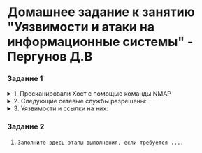 # Домашнее задание к занятию "Уязвимости и атаки на информационные системы" - Пергунов Д.В

### Задание 1



<details>

<summary>1. Просканировали Хост с помощью команды NMAP  </summary>

```
pergunovdv@debian:~$ nmap -A 192.168.0.2  
Starting Nmap 7.93 ( https://nmap.org ) at 2024-07-18 19:59 +05  
Nmap scan report for 192.168.0.2  
Host is up (0.016s latency).  
Not shown: 977 closed tcp ports (conn-refused)  
PORT     STATE SERVICE     VERSION  
21/tcp   open  ftp         vsftpd 2.3.4  
| ftp-syst:   
|   STAT:   
| FTP server status:  
|      Connected to 192.168.0.5  
|      Logged in as ftp  
|      TYPE: ASCII  
|      No session bandwidth limit  
|      Session timeout in seconds is 300  
|      Control connection is plain text  
|      Data connections will be plain text  
|      vsFTPd 2.3.4 - secure, fast, stable  
|_End of status  
|_ftp-anon: Anonymous FTP login allowed (FTP code 230)  
22/tcp   open  ssh         OpenSSH 4.7p1 Debian 8ubuntu1 (protocol 2.0)  
| ssh-hostkey:   
|   1024 600fcfe1c05f6a74d69024fac4d56ccd (DSA)  
|_  2048 5656240f211ddea72bae61b1243de8f3 (RSA)  
23/tcp   open  telnet      Linux telnetd  
25/tcp   open  smtp        Postfix smtpd  
|_ssl-date: 2024-07-18T14:50:04+00:00; -9m32s from scanner time.  
|_smtp-commands: metasploitable.localdomain, PIPELINING, SIZE 10240000, VRFY, ETRN, STARTTLS, ENHANCEDSTATUSCODES, 8BITMIME, DSN  
| sslv2:   
|   SSLv2 supported  
|   ciphers:   
|     SSL2_RC2_128_CBC_WITH_MD5  
|     SSL2_RC2_128_CBC_EXPORT40_WITH_MD5  
|     SSL2_RC4_128_EXPORT40_WITH_MD5  
|     SSL2_DES_64_CBC_WITH_MD5  
|     SSL2_RC4_128_WITH_MD5  
|_    SSL2_DES_192_EDE3_CBC_WITH_MD5  
53/tcp   open  domain      ISC BIND 9.4.2  
| dns-nsid:   
|_  bind.version: 9.4.2  
80/tcp   open  http        Apache httpd 2.2.8 ((Ubuntu) DAV/2)  
|_http-server-header: Apache/2.2.8 (Ubuntu) DAV/2  
|_http-title: Metasploitable2 - Linux  
111/tcp  open  rpcbind     2 (RPC #100000)  
| rpcinfo:   
|   program version    port/proto  service  
|   100000  2            111/tcp   rpcbind  
|   100000  2            111/udp   rpcbind  
|   100003  2,3,4       2049/tcp   nfs  
|   100003  2,3,4       2049/udp   nfs  
|   100005  1,2,3      34707/udp   mountd  
|   100005  1,2,3      46616/tcp   mountd  
|   100021  1,3,4      44038/udp   nlockmgr  
|   100021  1,3,4      48397/tcp   nlockmgr  
|   100024  1          47794/tcp   status  
|_  100024  1          59917/udp   status  
139/tcp  open  netbios-ssn Samba smbd 3.X - 4.X (workgroup: WORKGROUP)  
445/tcp  open  netbios-ssn Samba smbd 3.0.20-Debian (workgroup: WORKGROUP)  
512/tcp  open  exec        netkit-rsh rexecd  
513/tcp  open  login  
514/tcp  open  tcpwrapped  
1099/tcp open  java-rmi    GNU Classpath grmiregistry  
1524/tcp open  bindshell   Metasploitable root shell  
2049/tcp open  nfs         2-4 (RPC #100003)  
2121/tcp open  ftp         ProFTPD 1.3.1  
3306/tcp open  mysql       MySQL 5.0.51a-3ubuntu5  
| mysql-info:   
|   Protocol: 10  
|   Version: 5.0.51a-3ubuntu5  
|   Thread ID: 9  
|   Capabilities flags: 43564  
|   Some Capabilities: ConnectWithDatabase, SupportsCompression, Support41Auth, LongColumnFlag, SupportsTransactions, SwitchToSSLAfterHandshake, Speaks41ProtocolNew  
|   Status: Autocommit  
|_  Salt: <\;RkCK2U7Rvz$>MJk[h  
5432/tcp open  postgresql  PostgreSQL DB 8.3.0 - 8.3.7  
|_ssl-date: 2024-07-18T14:50:04+00:00; -9m32s from scanner time.  
5900/tcp open  vnc         VNC (protocol 3.3)  
| vnc-info:   
|   Protocol version: 3.3  
|   Security types:   
|_    VNC Authentication (2)  
6000/tcp open  X11         (access denied)  
6667/tcp open  irc         UnrealIRCd  
| irc-info:   
|   users: 1  
|   servers: 1  
|   lusers: 1  
|   lservers: 0  
|   server: irc.Metasploitable.LAN  
|   version: Unreal3.2.8.1. irc.Metasploitable.LAN   
|   uptime: 0 days, 0:07:27  
|   source ident: nmap  
|   source host: 562C9222.F0D9233E.FFFA6D49.IP  
|_  error: Closing Link: pftoslzrm[192.168.0.5] (Quit: pftoslzrm)  
8009/tcp open  ajp13       Apache Jserv (Protocol v1.3)  
|_ajp-methods: Failed to get a valid response for the OPTION request  
8180/tcp open  http        Apache Tomcat/Coyote JSP engine 1.1  
|_http-server-header: Apache-Coyote/1.1  
|_http-favicon: Apache Tomcat  
|_http-title: Apache Tomcat/5.5  
Service Info: Hosts:  metasploitable.localdomain, irc.Metasploitable.LAN; OSs: Unix, Linux; CPE: cpe:/o:linux:linux_kernel  

Host script results:  
| smb-security-mode:   
|   account_used: guest  
|   authentication_level: user  
|   challenge_response: supported  
|_  message_signing: disabled (dangerous, but default)  
| smb-os-discovery:   
|   OS: Unix (Samba 3.0.20-Debian)  
|   Computer name: metasploitable  
|   NetBIOS computer name:   
|   Domain name: localdomain  
|   FQDN: metasploitable.localdomain  
|_  System time: 2024-07-18T10:50:01-04:00  
|_clock-skew: mean: 50m31s, deviation: 2h00m02s, median: -9m32s  
|_nbstat: NetBIOS name: METASPLOITABLE, NetBIOS user: <unknown>, NetBIOS MAC: 000000000000 (Xerox)  
|_smb2-time: Protocol negotiation failed (SMB2)  

Service detection performed. Please report any incorrect results at https://nmap.org/submit/ .  
Nmap done: 1 IP address (1 host up) scanned in 24.17 seconds  
```
</details>


<details>
<summary>2. Следующие сетевые службы разрешены:</summary>
21/tcp   open  ftp         vsftpd 2.3.4  
22/tcp   open  ssh         OpenSSH 4.7p1 Debian 8ubuntu1 (protocol 2.0)  
23/tcp   open  telnet      Linux telnetd  
25/tcp   open  smtp        Postfix smtpd 
53/tcp   open  domain      ISC BIND 9.4.2 
80/tcp   open  http        Apache httpd 2.2.8 ((Ubuntu) DAV/2)  
111/tcp  open  rpcbind     2 (RPC #100000)
139/tcp  open  netbios-ssn Samba smbd 3.X - 4.X (workgroup: WORKGROUP)  
445/tcp  open  netbios-ssn Samba smbd 3.0.20-Debian (workgroup: WORKGROUP)  
512/tcp  open  exec        netkit-rsh rexecd  
513/tcp  open  login  
514/tcp  open  tcpwrapped  
1099/tcp open  java-rmi    GNU Classpath grmiregistry  
1524/tcp open  bindshell   Metasploitable root shell  
2049/tcp open  nfs         2-4 (RPC #100003)  
2121/tcp open  ftp         ProFTPD 1.3.1  
3306/tcp open  mysql       MySQL 5.0.51a-3ubuntu5 
5432/tcp open  postgresql  PostgreSQL DB 8.3.0 - 8.3.7  
5900/tcp open  vnc         VNC (protocol 3.3) 
6000/tcp open  X11         (access denied)  
6667/tcp open  irc         UnrealIRCd 
8009/tcp open  ajp13       Apache Jserv (Protocol v1.3) 
8180/tcp open  http        Apache Tomcat/Coyote JSP engine 1.1 
</details>


<details>
<summary>3. Уязвимости и ссылки на них:</summary>
139/tcp  open  netbios-ssn Samba smbd 3.X - 4.X (workgroup: WORKGROUP)  

Проблема касается серверного компонента "integer overflow in nttrans reply". Уязвимость возникает из-за неправильной обработки целочисленных значений при чтении списка расширенных атрибутов (EA list) из входящего сетевого буфера. Когда серверный демон Samba читает этот список, существует возможность произойти переполнению целочисленного значения (integer overflow), что ведет к удаленному отказу в обслуживании (DoS) или даже к выполнению произвольного кода.  
[Samba 3.5.22/3.6.17/4.0.8 - nttrans Reply Integer Overflow](https://www.exploit-db.com/exploits/27778)  
1099/tcp open  java-rmi    GNU Classpath grmiregistry   
Уязвимость позволяет удаленно выполнять код.    
[OpenNMS - Java Object Unserialization Remote Code Execution (Metasploit)](https://www.exploit-db.com/exploits/40610)    
5432/tcp open  postgresql  PostgreSQL DB 8.3.0 - 8.3.7    
Уязвимость PostgreSQL 8.3.6 в обработке кодировок при конвертации удаленной отказ в обслуживании (DoS) является проблемой безопасности, затрагивающей систему управления базами данных PostgreSQL. Эта уязвимость позволяет злоумышленнику удаленно вызвать отказ в обслуживании сервера PostgreSQL, отправляя специально сформированные запросы, связанные с конвертацией кодировок.  
[PostgreSQL 8.3.6 - Conversion Encoding Remote Denial of Service)](https://www.exploit-db.com/exploits/32849)   
</details>



### Задание 2

1. `Заполните здесь этапы выполнения, если требуется ....`


